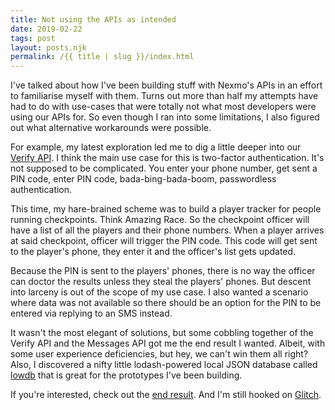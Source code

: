 ```yaml
---
title: Not using the APIs as intended
date: 2019-02-22
tags: post
layout: posts.njk
permalink: /{{ title | slug }}/index.html
---
```

I've talked about how I've been building stuff with Nexmo's APIs in an effort to familiarise myself with them. Turns out more than half my attempts have had to do with use-cases that were totally not what most developers were using our APIs for. So even though I ran into some limitations, I also figured out what alternative workarounds were possible.

For example, my latest exploration led me to dig a little deeper into our [Verify API](https://developer.nexmo.com/api/verify). I think the main use case for this is two-factor authentication. It's not supposed to be complicated. You enter your phone number, get sent a PIN code, enter PIN code, bada-bing-bada-boom, passwordless authentication.

This time, my hare-brained scheme was to build a player tracker for people running checkpoints. Think Amazing Race. So the checkpoint officer will have a list of all the players and their phone numbers. When a player arrives at said checkpoint, officer will trigger the PIN code. This code will get sent to the player's phone, they enter it and the officer's list gets updated.

Because the PIN is sent to the players' phones, there is no way the officer can doctor the results unless they steal the players' phones. But descent into larceny is out of the scope of my use case. I also wanted a scenario where data was not available so there should be an option for the PIN to be entered via replying to an SMS instead.

It wasn't the most elegant of solutions, but some cobbling together of the Verify API and the Messages API got me the end result I wanted. Albeit, with some user experience deficiencies, but hey, we can't win them all right? Also, I discovered a nifty little lodash-powered local JSON database called [lowdb](https://github.com/typicode/lowdb) that is great for the prototypes I've been building.

If you're interested, check out the [end result](https://glitch.com/~checkpoint-verify). And I'm still hooked on [Glitch](https://glitch.com/).